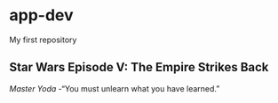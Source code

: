 # app-dev
My first repository
## Star Wars Episode V: The Empire Strikes Back
*Master Yoda*
-“You must unlearn what you have learned.”
